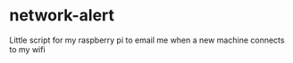 network-alert
=============

Little script for my raspberry pi to email me when a new machine connects to my wifi
